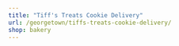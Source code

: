 ```yaml
---
title: "Tiff's Treats Cookie Delivery"
url: /georgetown/tiffs-treats-cookie-delivery/
shop: bakery
---
```

